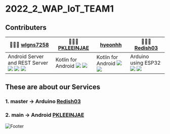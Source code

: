 # 2022_2_WAP_IoT_TEAM1

## Contributers
| 🙋🏽‍♂️ [wlgns7258](https://github.com/wlgns7258)| 🙋🏽‍♂️ [PKLEEINJAE](https://github.com/PKLEEINJAE)|[hyeonhh](https://github.com/hyeonhh)| 🙋🏽‍♂️ [Redish03](https://github.com/Redish03)|
|--|--|--|--|
|Android Server and REST Server <img src="https://img.shields.io/badge/Android Studio-3DDC84?style=flat-square&logo=Android Studio&logoColor=white"/> <img src="https://img.shields.io/badge/Node.js-339933?style=flat-square&logo=Node.js&logoColor=white"/>  <img src="https://img.shields.io/badge/MongoDB-47A248?style=flat-square&logo=MongoDB&logoColor=white"/>|Kotlin for Android <img src="https://img.shields.io/badge/Kotlin-7F52FF?style=flat-square&logo=Kotlin&logoColor=white"/> <img src="https://img.shields.io/badge/Android Studio-3DDC84?style=flat-square&logo=Android Studio&logoColor=white"/> | Kotlin for Android <img src="https://img.shields.io/badge/Kotlin-7F52FF?style=flat-square&logo=Kotlin&logoColor=white"/> <img src="https://img.shields.io/badge/Android Studio-3DDC84?style=flat-square&logo=Android Studio&logoColor=white"/> |Arduino using ESP32 <img src="https://img.shields.io/badge/Espressif-E7352C?style=flat-square&logo=Espressif&logoColor=white"/> <img src="https://img.shields.io/badge/Arduino-00979D?style=flat-square&logo=Arduino&logoColor=white"/>|



## These are about our Services
### 1. master -> Arduino [Redish03](https://github.com/Redish03)
### 2. main -> Android [PKLEEINJAE](https://github.com/PKLEEINJAE)

![Footer](https://capsule-render.vercel.app/api?type=waving&color=auto&height=200&section=footer)
